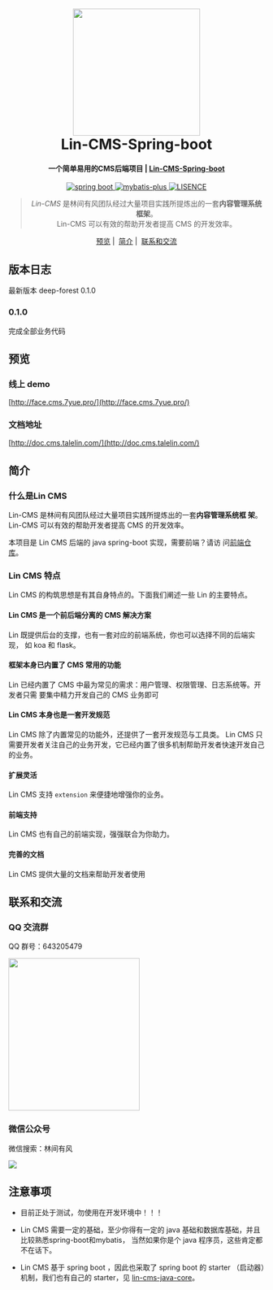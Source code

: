 <h1 align="center">
  <a href="http://doc.cms.talelin.com/">
  <img src="http://doc.cms.talelin.com/left-logo.png" width="250"/></a>
  <br>
  Lin-CMS-Spring-boot
</h1>

<h4 align="center">一个简单易用的CMS后端项目 | <a href="http://doc.cms.talelin.com/" target="_blank">Lin-CMS-Spring-boot</a></h4>

<p align="center">

  <a href="https://spring.io/" rel="nofollow">
  <img src="https://img.shields.io/badge/spring%20boot-2.2.2.RELEASE-green" alt="spring boot" data-canonical-src="https://img.shields.io/badge/spring%20boot-2.2.2.RELEASE-green" style="max-width:100%;">
  </a>
  
  <a href="https://pypi.org/project/Lin-CMS/" rel="nofollow">
  <img src="https://img.shields.io/badge/mybatis--plus-3.3.0-yellow" alt="mybatis-plus" data-canonical-src="https://img.shields.io/badge/mybatis--plus-3.3.0-yellow" style="max-width:100%;">
  </a>
  
  <a href="https://mybatis.plus/" rel="nofollow">
  <img src="https://img.shields.io/badge/license-MIT-lightgrey.svg" alt="LISENCE" data-canonical-src="https://img.shields.io/badge/license-MIT-lightgrey.svg" style="max-width:100%;">
  </a>
  
</p>

<blockquote align="center">
  <em>Lin-CMS</em> 是林间有风团队经过大量项目实践所提炼出的一套<strong>内容管理系统框架</strong>。<br>
 Lin-CMS 可以有效的帮助开发者提高 CMS 的开发效率。
</blockquote>

<p align="center">
  <a href="##预览">预览</a>&nbsp;|&nbsp;
  <a href="##简介">简介</a>&nbsp;|&nbsp;
  <a href="##联系和交流">联系和交流</a>
</p>

## 版本日志
最新版本 deep-forest 0.1.0

### 0.1.0  
完成全部业务代码

## 预览

### 线上 demo

[http://face.cms.7yue.pro/](http://face.cms.7yue.pro/)

### 文档地址

[http://doc.cms.talelin.com/](http://doc.cms.talelin.com/)

## 简介

### 什么是Lin CMS

Lin-CMS 是林间有风团队经过大量项目实践所提炼出的一套**内容管理系统框
架**。Lin-CMS 可以有效的帮助开发者提高 CMS 的开发效率。

本项目是 Lin CMS 后端的 java spring-boot 实现，需要前端？请访
问[前端仓库](https://github.com/TaleLin/lin-cms-vue)。

### Lin CMS 特点

Lin CMS 的构筑思想是有其自身特点的。下面我们阐述一些 Lin 的主要特点。

#### Lin CMS 是一个前后端分离的 CMS 解决方案

Lin 既提供后台的支撑，也有一套对应的前端系统，你也可以选择不同的后端实现，
如 koa 和 flask。

#### 框架本身已内置了 CMS 常用的功能

Lin 已经内置了 CMS 中最为常见的需求：用户管理、权限管理、日志系统等。开发者只需
要集中精力开发自己的 CMS 业务即可

#### Lin CMS 本身也是一套开发规范

Lin CMS 除了内置常见的功能外，还提供了一套开发规范与工具类。
Lin CMS 只需要开发者关注自己的业务开发，它已经内置了很多机制帮助开发者快速开发自己的业务。

#### 扩展灵活

Lin CMS 支持 `extension` 来便捷地增强你的业务。

#### 前端支持

Lin CMS 也有自己的前端实现，强强联合为你助力。

#### 完善的文档

Lin CMS 提供大量的文档来帮助开发者使用


## 联系和交流

### QQ 交流群

QQ 群号：643205479

<img class="QR-img" width="258" height="300" src="http://imglf3.nosdn0.126.net/img/Qk5LWkJVWkF3Nmdyc2xGcUtScEJLOVV1clErY1dJa0FsQ3E1aDZQWlZHZ2dCbSt4WXA1V3dRPT0.jpg?imageView&thumbnail=1680x0&quality=96&stripmeta=0&type=jpg">

### 微信公众号

微信搜索：林间有风

<img class="QR-img" src="http://imglf6.nosdn0.126.net/img/YUdIR2E3ME5weEdlNThuRmI4TFh3UWhiNmladWVoaTlXUXpicEFPa1F6czFNYkdmcWRIbGRRPT0.jpg?imageView&thumbnail=500x0&quality=96&stripmeta=0&type=jpg">

## 注意事项

- 目前正处于测试，勿使用在开发环境中！！！

- Lin CMS 需要一定的基础，至少你得有一定的 java 基础和数据库基础，并且比较熟悉spring-boot和mybatis，
当然如果你是个 java 程序员，这些肯定都不在话下。


- Lin CMS 基于 spring boot ，因此也采取了 spring boot 的 starter （启动器）机制，我们也有自己的
starter，见 [lin-cms-java-core](https://github.com/TaleLin/lin-cms-java-core.git)。 



